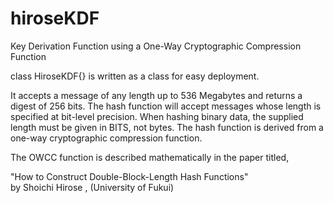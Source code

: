 # hiroseKDF
Key Derivation Function using a One-Way Cryptographic Compression Function

class HiroseKDF{} is written as a class for easy deployment.

It accepts a message of any length up to 536 Megabytes and returns a digest of 256 bits.
The hash function will accept messages whose length is specified at bit-level precision.
When hashing binary data, the supplied length must be given in BITS, not bytes. 
The hash function is derived from a one-way cryptographic compression function.

The OWCC function is described mathematically in the paper titled, 

  "How to Construct Double-Block-Length Hash Functions"  
    	by Shoichi Hirose , (University of Fukui)
    	
